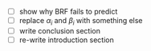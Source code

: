 + [ ] show why BRF fails to predict
+ [ ] replace $\alpha_i$ and $\beta_i$ with something else 
+ [ ] write conclusion section
+ [ ] re-write introduction section